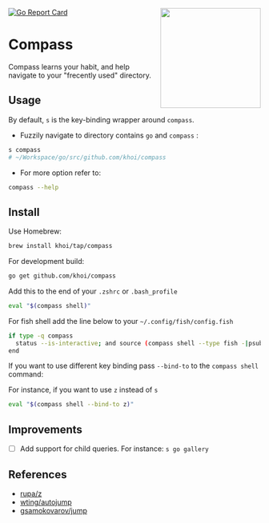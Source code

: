 [![Go Report Card](https://goreportcard.com/badge/github.com/khoi/compass)](https://goreportcard.com/report/github.com/khoi/compass)
<img width="200" align="right" src="https://github.com/khoi/compass/blob/master/logo.svg">
# Compass
Compass learns your habit, and help navigate to your "frecently used" directory.

## Usage
By default, `s` is the key-binding wrapper around `compass`.

- Fuzzily navigate to directory contains `go` and `compass` :

```bash
s compass
# ~/Workspace/go/src/github.com/khoi/compass
```

- For more option refer to:

```bash
compass --help
```

## Install

Use Homebrew:

```bash
brew install khoi/tap/compass
```

For development build:

```bash
go get github.com/khoi/compass
```

Add this to the end of your `.zshrc` or `.bash_profile` 

```bash
eval "$(compass shell)"
```

For fish shell add the line below to your `~/.config/fish/config.fish`

```bash
if type -q compass
  status --is-interactive; and source (compass shell --type fish -|psub)
end
```

If you want to use different key binding pass `--bind-to` to the `compass shell` command:

For instance, if you want to use `z` instead of `s`

```bash
eval "$(compass shell --bind-to z)"
```

## Improvements

- [ ] Add support for child queries. For instance: `s go gallery` 

## References

- [rupa/z](https://github.com/rupa/z)
- [wting/autojump](https://github.com/wting/autojump)
- [gsamokovarov/jump](https://github.com/gsamokovarov/jump)
